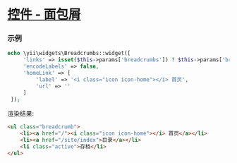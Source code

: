 ﻿# [控件 - 面包屑](http://zui.sexy/#control/breadcrumb)

### 示例

```php
echo \yii\widgets\Breadcrumbs::widget([
     'links' => isset($this->params['breadcrumbs']) ? $this->params['breadcrumbs'] : [],
     'encodeLabels' => false,
     'homeLink' => [
         'label' => '<i class="icon icon-home"></i> 首页',
         'url' => ''
     ]
 ]);
```
渲染结果:
```html
<ul class="breadcrumb">
    <li><a href="/"><i class="icon icon-home"></i> 首页</a></li>
    <li><a href="/site/index">目录</a></li>
    <li class="active">存档</li>
</ul>
```
